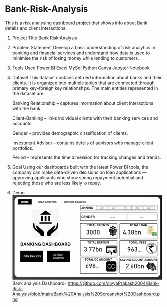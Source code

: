 # Bank-Risk-Analysis
This is a risk analysing dashboard project that shows info about Bank details and client interactions.
1. Project Title
   Bank Risk Analysis

2. Problem Statement
   Develop a basic understanding of risk analytics in banking and financial services and
   understand how data is used to minimise the risk of losing money while lending to customers.
   
3. Tools Used
   Power BI
   Excel
   MySql
   Python
   Canva
   Jupyter Notebook

4. Dataset
   This dataset contains detailed information about banks and their clients.
   It is organized into multiple tables that are connected through primary key–foreign key relationships.
   The main entities represented in the dataset are:

   Banking Relationship – captures information about client interactions with the bank.

   Client-Banking – links individual clients with their banking services and accounts.

   Gender – provides demographic classification of clients.

   Investment Advisor – contains details of advisors who manage client portfolios.

   Period – represents the time dimension for tracking changes and trends.

5. Goal
   Using our dashboards built with the latest Power BI tools, the company can make data-driven
   decisions on loan applications — approving applicants who show strong repayment potential and
   rejecting those who are less likely to repay.

6. Demo
   ![Alt text](https://github.com/divyaPrakash2004/Bank-Risk-Analysis/blob/main/Bank%20Analysis%20Screanshot%20Dashboard.png)
   Bank analysis Dashboard- https://github.com/divyaPrakash2004/Bank-Risk-Analysis/blob/main/Bank%20Analysis%20Screanshot%20Dashboard.png
